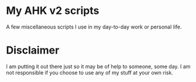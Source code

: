 # My AHK v2 scripts
A few miscellaneous scripts I use in my day-to-day work or personal life.

# Disclaimer
I am putting it out there just so it may be of help to someone, some day. I am not responsible if you choose to use any of my stuff at your own risk.